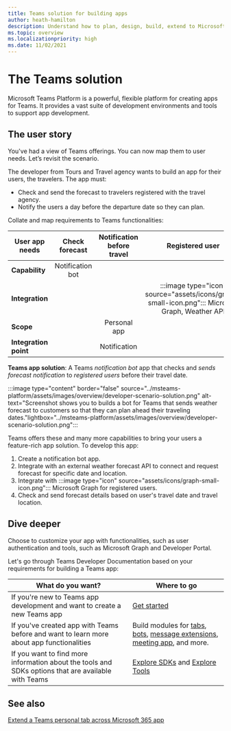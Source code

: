 ```yaml
---
title: Teams solution for building apps
author: heath-hamilton
description: Understand how to plan, design, build, extend to Microsoft 365, test, distribute, monetize, and integrate your app with Teams.
ms.topic: overview
ms.localizationpriority: high
ms.date: 11/02/2021
---
```

# The Teams solution

Microsoft Teams Platform is a powerful, flexible platform for creating apps for Teams. It provides a vast suite of development environments and tools to support app development.

## The user story

You've had a view of Teams offerings. You can now map them to user needs. Let’s revisit the scenario.

The developer from Tours and Travel agency wants to build an app for their users, the travelers. The app must:

- Check and send the forecast to travelers registered with the travel agency.
- Notify the users a day before the departure date so they can plan.

Collate and map requirements to Teams functionalities:

| User app needs | Check forecast | Notification before travel | Registered user |
| --- |:---:|:---:|:---:|
| **Capability** | Notification bot | &nbsp; | &nbsp; |
| **Integration** | &nbsp; | &nbsp; | :::image type="icon" source="assets/icons/graph-small-icon.png"::: Microsoft Graph, Weather API |
| **Scope** | &nbsp; | Personal app | &nbsp; |
| **Integration point** | &nbsp; | Notification | &nbsp; |

**Teams app solution**: A Teams *notification bot* app that checks and *sends forecast notification* to *registered users* before their travel date.

:::image type="content" border="false" source="../msteams-platform/assets/images/overview/developer-scenario-solution.png" alt-text="Screenshot shows you to builds a bot for Teams that sends weather forecast to customers so that they can plan ahead their traveling dates."lightbox="../msteams-platform/assets/images/overview/developer-scenario-solution.png":::

Teams offers these and many more capabilities to bring your users a feature-rich app solution. To develop this app:

1. Create a notification bot app.
1. Integrate with an external weather forecast API to connect and request forecast for specific date and location.
1. Integrate with :::image type="icon" source="assets/icons/graph-small-icon.png"::: Microsoft Graph for registered users.
1. Check and send forecast details based on user's travel date and travel location.

## Dive deeper

Choose to customize your app with functionalities, such as user authentication and tools, such as Microsoft Graph and Developer Portal.

Let's go through Teams Developer Documentation based on your requirements for building a Teams app:

| What do you want? | Where to go |
| --------| --------|
| If you're new to Teams app development and want to create a new Teams app | [Get started](get-started/get-started-overview.md) |
|If you've created app with Teams before and want to learn more about app functionalities | Build modules for [tabs](tabs/what-are-tabs.md), [bots](bots/what-are-bots.md), [message extensions](messaging-extensions/what-are-messaging-extensions.md), [meeting app](apps-in-teams-meetings/teams-apps-in-meetings.md), and more. |
| If you want to find more information about the tools and SDKs options that are available with Teams | [Explore SDKs](get-started/Know-what-suits-you-to-build-your-Teams-app-and-create-tutorials.md#explore-sdks) and [Explore Tools](get-started/Know-what-suits-you-to-build-your-Teams-app-and-create-tutorials.md#explore-tools) |

## See also

[Extend a Teams personal tab across Microsoft 365 app](m365-apps/extend-m365-teams-personal-tab.md)
